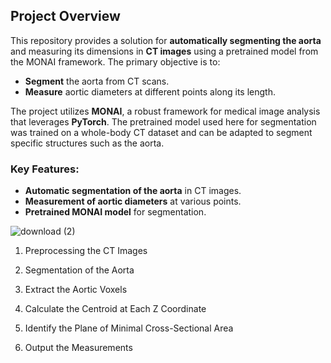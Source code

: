 ## Project Overview

This repository provides a solution for **automatically segmenting the aorta** and measuring its dimensions in **CT images** using a pretrained model from the MONAI framework. The primary objective is to:

- **Segment** the aorta from CT scans.
- **Measure** aortic diameters at different points along its length.

The project utilizes **MONAI**, a robust framework for medical image analysis that leverages **PyTorch**. The pretrained model used here for segmentation was trained on a whole-body CT dataset and can be adapted to segment specific structures such as the aorta.

### Key Features:
- **Automatic segmentation of the aorta** in CT images.
- **Measurement of aortic diameters** at various points.
- **Pretrained MONAI model** for segmentation.
  
![download (2)](https://github.com/user-attachments/assets/9a396462-376c-418c-9b95-7e0adf7729a5)

1. Preprocessing the CT Images

2. Segmentation of the Aorta

3. Extract the Aortic Voxels

4. Calculate the Centroid at Each Z Coordinate

5. Identify the Plane of Minimal Cross-Sectional Area

6. Output the Measurements
